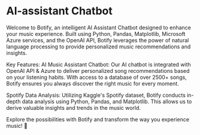 # AI-assistant Chatbot

Welcome to Botify, an intelligent AI Assistant Chatbot designed to enhance your music experience. Built using Python, Pandas, Matplotlib, Microsoft Azure services, and the OpenAI API, Botify leverages the power of natural language processing to provide personalized music recommendations and insights.

Key Features:
AI Music Assistant Chatbot: Our AI chatbot is integrated with OpenAI API & Azure to deliver personalized song recommendations based on your listening habits. With access to a database of over 2500+ songs, Botify ensures you always discover the right music for every moment.

Spotify Data Analysis: Utilizing Kaggle's Spotify dataset, Botify conducts in-depth data analysis using Python, Pandas, and Matplotlib. This allows us to derive valuable insights and trends in the music world.

Explore the possibilities with Botify and transform the way you experience music! 🌟
